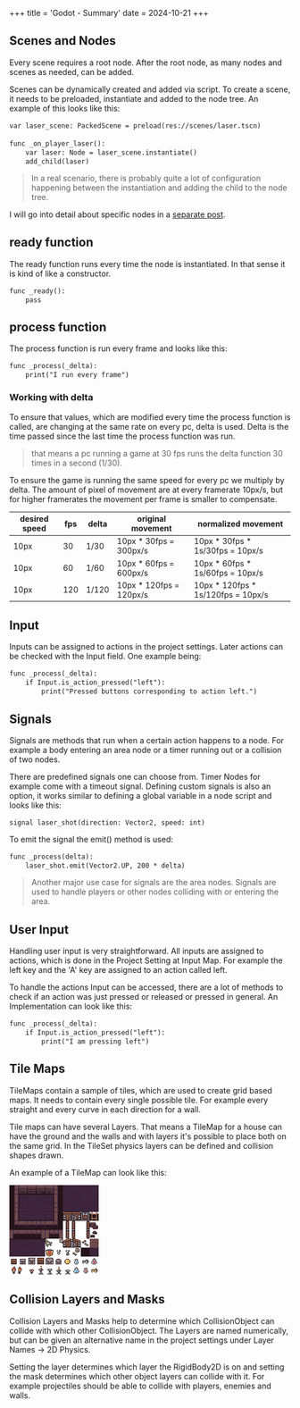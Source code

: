 +++
title = 'Godot - Summary'
date = 2024-10-21
+++

## Scenes and Nodes
Every scene requires a root node. After the root node, as many nodes and scenes as needed, can be added. 

Scenes can be dynamically created and added via script. To create a scene, it needs to be preloaded, instantiate and added to the node tree. An example of this looks like this:

``` gdscript
var laser_scene: PackedScene = preload(res://scenes/laser.tscn)

func _on_player_laser():
	var laser: Node = laser_scene.instantiate()
	add_child(laser)

```

> In a real scenario, there is probably quite a lot of configuration happening between the instantiation and adding the child to the node tree.

I will go into detail about specific nodes in a [separate post](https://annalostincode.github.io/posts/godot/nodes-in-detail/). 

## ready function
The ready function runs every time the node is instantiated. In that sense it is kind of like a constructor.

``` gdscript
func _ready():
	pass
```

## process function
The process function is run every frame and looks like this:

``` gdscript
func _process(_delta):
	print("I run every frame")
```

### Working with delta
To ensure that values, which are modified every time the process function is called, are changing at the same rate on every pc, delta is used. Delta is the time passed since the last time the process function was run. 

> that means a pc running a game at 30 fps runs the delta function 30 times in a second (1/30).

To ensure the game is running the same speed for every pc we multiply by delta. The amount of pixel of movement are at every framerate 10px/s, but for higher framerates the movement per frame is smaller to compensate. 

| desired speed | fps | delta | original movement       | normalized movement                  |
| ------------- | --- | ----- | ----------------------- | ------------------------------------ |
| 10px          | 30  | 1/30  | 10px * 30fps = 300px/s  | 10px \* 30fps \* 1s/30fps = 10px/s   |
| 10px          | 60  | 1/60  | 10px * 60fps = 600px/s  | 10px \* 60fps \* 1s/60fps = 10px/s   |
| 10px          | 120 | 1/120 | 10px * 120fps = 120px/s | 10px \* 120fps \* 1s/120fps = 10px/s |

## Input
Inputs can be assigned to actions in the project settings. Later actions can be checked with the Input field. One example being:

``` gdscript
func _process(_delta):
	if Input.is_action_pressed("left"):
		print("Pressed buttons corresponding to action left.")
```

## Signals
Signals are methods that run when a certain action happens to a node. For example a body entering an area node or a timer running out or a collision of two nodes.

There are predefined signals one can choose from. Timer Nodes for example come with a timeout signal. Defining custom signals is also an option, it works similar to defining a global variable in a node script and looks like this:

``` gdscript
signal laser_shot(direction: Vector2, speed: int)
```

To emit the signal the emit() method is used:

``` gdscript
func _process(delta):
	laser_shot.emit(Vector2.UP, 200 * delta)
```

> Another major use case for signals are the area nodes. Signals are used to handle players or other nodes colliding with or entering the area. 

## User Input
Handling user input is very straightforward. All inputs are assigned to actions, which is done in the Project Setting at Input Map. For example the left key and the 'A' key are assigned to an action called left.

To handle the actions Input can be accessed, there are a lot of methods to check if an action was just pressed or released or pressed in general. An Implementation can look like this:

``` gdscript
func _process(_delta):
	if Input.is_action_pressed("left"):
		print("I am pressing left")
```

## Tile Maps
TileMaps contain a sample of tiles, which are used to create grid based maps. It needs to contain every single possible tile. For example every straight and every curve in each direction for a wall. 

Tile maps can have several Layers. That means a TileMap for a house can have the ground and the walls and with layers it's possible to place both on the same grid. In the TileSet physics layers can be defined and collision shapes drawn. 

An example of a TileMap can look like this:

![tilemap Example](https://raw.githubusercontent.com/AnnaLostInCode/annalostincode.github.io/0de7bc50782e02efdc89cf224fdb22a574232827/content/resources/Dungeon_Tileset.png)

## Collision Layers and Masks
Collision Layers and Masks help to determine which CollisionObject can collide with which other CollisionObject. The Layers are named numerically, but can be given an alternative name in the project settings under Layer Names -> 2D Physics. 

Setting the layer determines which layer the RigidBody2D is on and setting the mask determines which other object layers can collide with it. For example projectiles should be able to collide with players, enemies and walls. 